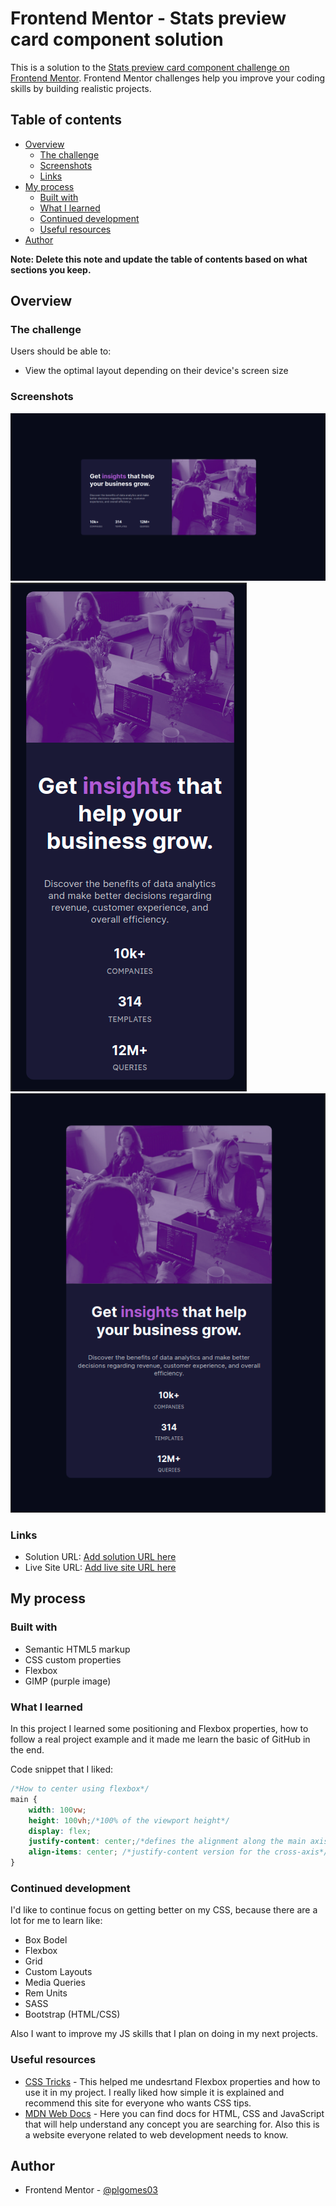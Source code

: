 # Frontend Mentor - Stats preview card component solution

This is a solution to the [Stats preview card component challenge on Frontend Mentor](https://www.frontendmentor.io/challenges/stats-preview-card-component-8JqbgoU62). Frontend Mentor challenges help you improve your coding skills by building realistic projects. 

## Table of contents

- [Overview](#overview)
  - [The challenge](#the-challenge)
  - [Screenshots](#screenshots)
  - [Links](#links)
- [My process](#my-process)
  - [Built with](#built-with)
  - [What I learned](#what-i-learned)
  - [Continued development](#continued-development)
  - [Useful resources](#useful-resources)
- [Author](#author)

**Note: Delete this note and update the table of contents based on what sections you keep.**

## Overview

### The challenge

Users should be able to:

- View the optimal layout depending on their device's screen size

### Screenshots

![](/images/screenshot1.png)
![](/images/screenshot2.png)
![](/images/screenshot3.png)


### Links

- Solution URL: [Add solution URL here](https://your-solution-url.com)
- Live Site URL: [Add live site URL here](https://your-live-site-url.com)

## My process

### Built with

- Semantic HTML5 markup
- CSS custom properties
- Flexbox
- GIMP (purple image)

### What I learned

In this project I learned some positioning and Flexbox properties, how to follow a real project example and it made me learn the basic of GitHub in the end.

Code snippet that I liked:

```css
/*How to center using flexbox*/
main {
    width: 100vw;
    height: 100vh;/*100% of the viewport height*/
    display: flex;
    justify-content: center;/*defines the alignment along the main axis*/
    align-items: center; /*justify-content version for the cross-axis*/
}
```

### Continued development

I'd like to continue focus on getting better on my CSS, because there are a lot for me to learn like:
- Box Bodel
- Flexbox
- Grid
- Custom Layouts
- Media Queries
- Rem Units
- SASS
- Bootstrap (HTML/CSS)

Also I want to improve my JS skills that I plan on doing in my next projects.

### Useful resources

- [CSS Tricks](https://css-tricks.com/snippets/css/a-guide-to-flexbox/) - This helped me undesrtand Flexbox properties and how to use it in my project. I really liked how simple it is explained and recommend this site for everyone who wants CSS tips.
- [MDN Web Docs](https://developer.mozilla.org/en-US/) - Here you can find docs for HTML, CSS and JavaScript that will help understand any concept you are searching for. Also this is a website everyone related to web development needs to know. 

## Author

- Frontend Mentor - [@plgomes03](https://www.frontendmentor.io/profile/plgomes03)
